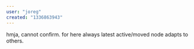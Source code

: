 ```yaml
---
user: "joreg"
created: "1336863943"
---
```


hmja, cannot confirm. for here always latest active/moved node adapts to others.
